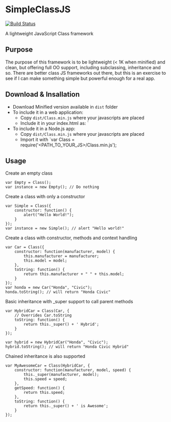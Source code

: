SimpleClassJS
=============
[![Build Status](https://secure.travis-ci.org/jalopez/SimpleClassJS.png)](http://travis-ci.org/jalopez/SimpleClassJS)

A lightweight JavaScript Class framework

Purpose
-------
The purpose of this framework is to be lightweight (< 1K when minified) and clean, but offering
full OO support, including subclassing, inheritance and so.
There are better class JS frameworks out there, but this is an exercise to
see if I can make something simple but powerful enough for a real app.

Download & Insallation
----------------------
 * Download Minified version available in `dist` folder
 * To include it in a web application:
    * Copy `dist/Class.min.js` where your javascripts are placed
    * Include it in your index.html as: `<script type="text/javascript" src="<PATH_TO_YOUR_JS>/Class.min.js"></script>
 * To include it in a Node.js app:
    * Copy `dist/Class.min.js` where your javascripts are placed
    * Import it with `var Class = require('<PATH_TO_YOUR_JS>/Class.min.js');
     

Usage
-----

Create an empty class

    var Empty = Class();
    var instance = new Empty(); // Do nothing

Create a class with only a constructor

    var Simple = Class({
        constructor: function() {
            alert("Hello World!");
        }
    });
    var instance = new Simple(); // alert "Hello world!"

Create a class with constructor, methods and context handling

    var Car = Class({
        constructor: function(manufacturer, model) {
            this.manufacturer = manufacturer;
            this.model = model;
        },
        toString: function() {
            return this.manufacturer + " " + this.model;
        }
    });
    var honda = new Car("Honda", "Civic");
    honda.toString(); // will return "Honda Civic" 

Basic inheritance with \_super support to call parent methods

    var HybridCar = Class(Car, {
        // Overrides Car.toString
        toString: function() {
            return this._super() + ' Hybrid';
        }
    });

    var hybrid = new HybridCar("Honda", "Civic");
    hybrid.toString(); // will return "Honda Civic Hybrid"

Chained inheritance is also supported

    var MyAwesomeCar = Class(HybridCar, {
        constructor: function(manufacturer, model, speed) {
            this._super(manufacturer, model);
            this.speed = speed;
        },
        getSpeed: function() {
            return this.speed;
        },
        toString: function() {
            return this._super() + ' is Awesome';
        }
    });

